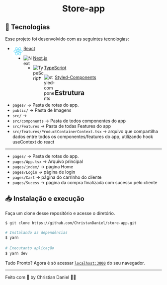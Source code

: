<h1 align="center">
  Store-app
</h1>

## 🚀 Tecnologias

Esse projeto foi desenvolvido com as seguintes tecnologias:
- [React](https://reactjs.org) <img align='left' alt='React' width='35px' src="https://raw.githubusercontent.com/github/explore/80688e429a7d4ef2fca1e82350fe8e3517d3494d/topics/react/react.png"/>

- [Next.js](https://nextjs.org/) <img align='left' alt='Next' width='31px' src="https://assets.vercel.com/image/upload/v1607554385/repositories/next-js/next-logo.png"/>

- [TypeScript](https://www.typescriptlang.org/) <img align='left' alt='TypeScript' width='35px' src="https://img.icons8.com/color/48/000000/typescript.png"/>

- [Styled-Components](https://styled-components.com/) <img align='left' alt="styled-components" width='35px' src="https://raw.githubusercontent.com/styled-components/brand/master/styled-components.png" />

## Estrutura

- `pages/` -> Pasta de rotas do app.
- `public/` -> Pasta de Imagens
- `src/` -> 
- `src/components` -> Pasta de todos componentes do app
- `src/Features` -> Pasta de todas Features do app
- `src/features/ProductContainerContext.tsx` -> arquivo que compartilha dados entre todos os componentes/features do app, utilizando hook useContext do react

---
- `pages/` -> Pasta de rotas do app.
- `pages/App.tsx` -> Arquivo principal
- `pages/index/` -> página Home
- `pages/Login` -> página de login
- `pages/Cart` -> página do carrinho do cliente
- `pages/Sucess` -> página da compra finalizada com sucesso pelo cliente



## 📥 Instalação e execução

Faça um clone desse repositório e acesse o diretório.

```bash
$ git clone https://github.com/ChristanDaniel/store-app.git
```
```bash
# Instalando as dependências
$ yarn

# Executanto aplicação
$ yarn dev

```
Tudo Pronto? Agora é só acessar [`localhost:3000`](http://localhost:3000) do seu navegador.


---
Feito com 🧡 by Christian Daniel 👋🏻
